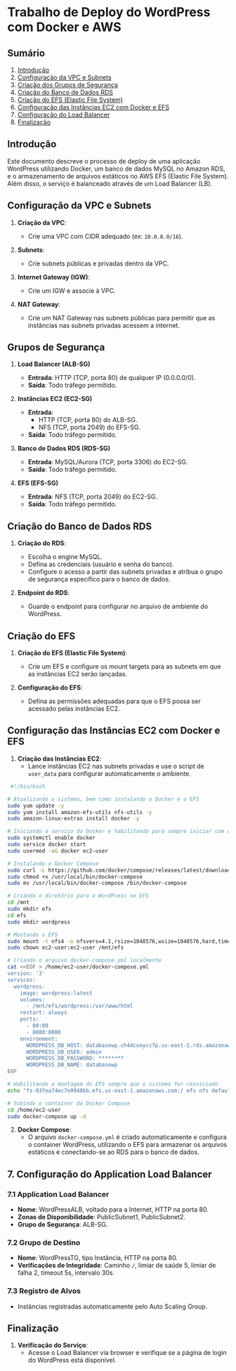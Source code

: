 # Trabalho de Deploy do WordPress com Docker e AWS

## Sumário
1. [Introdução](#introdução)
2. [Configuração da VPC e Subnets](#configuração-da-vpc-e-subnets)
3. [Criação dos Grupos de Segurança](#criação-dos-grupos-de-segurança)
4. [Criação do Banco de Dados RDS](#criação-do-banco-de-dados-rds)
5. [Criação do EFS (Elastic File System)](#criação-do-efs)
6. [Configuração das Instâncias EC2 com Docker e EFS](#configuração-das-instâncias-ec2-com-docker-e-efs)
7. [Configuração do Load Balancer](#configuração-do-load-balancer)
8. [Finalização](#finalização)

## Introdução
Este documento descreve o processo de deploy de uma aplicação WordPress utilizando Docker, um banco de dados MySQL no Amazon RDS, e o armazenamento de arquivos estáticos no AWS EFS (Elastic File System). Além disso, o serviço é balanceado através de um Load Balancer (LB). 

## Configuração da VPC e Subnets

1. **Criação da VPC**:
   - Crie uma VPC com CIDR adequado (ex: `10.0.0.0/16`).
   
2. **Subnets**:
   - Crie subnets públicas e privadas dentro da VPC.

3. **Internet Gateway (IGW)**:
   - Crie um IGW e associe à VPC.

4. **NAT Gateway**:
   - Crie um NAT Gateway nas subnets públicas para permitir que as instâncias nas subnets privadas acessem a internet.

## Grupos de Segurança

1. **Load Balancer (ALB-SG)**
   - **Entrada**: HTTP (TCP, porta 80) de qualquer IP (0.0.0.0/0).
   - **Saída**: Todo tráfego permitido.

2. **Instâncias EC2 (EC2-SG)**
   - **Entrada**:
     - HTTP (TCP, porta 80) do ALB-SG.
     - NFS (TCP, porta 2049) do EFS-SG.
   - **Saída**: Todo tráfego permitido.

3. **Banco de Dados RDS (RDS-SG)**
   - **Entrada**: MySQL/Aurora (TCP, porta 3306) do EC2-SG.
   - **Saída**: Todo tráfego permitido.

4. **EFS (EFS-SG)**
   - **Entrada**: NFS (TCP, porta 2049) do EC2-SG.
   - **Saída**: Todo tráfego permitido.

## Criação do Banco de Dados RDS

1. **Criação do RDS**:
   - Escolha o engine MySQL.
   - Defina as credenciais (usuário e senha do banco).
   - Configure o acesso a partir das subnets privadas e atribua o grupo de segurança específico para o banco de dados.

2. **Endpoint do RDS**:
   - Guarde o endpoint para configurar no arquivo de ambiente do WordPress.

## Criação do EFS

1. **Criação do EFS (Elastic File System)**:
   - Crie um EFS e configure os mount targets para as subnets em que as instâncias EC2 serão lançadas.
   
2. **Configuração do EFS**:
   - Defina as permissões adequadas para que o EFS possa ser acessado pelas instâncias EC2.

## Configuração das Instâncias EC2 com Docker e EFS

1. **Criação das Instâncias EC2**:
   - Lance instâncias EC2 nas subnets privadas e use o script de `user_data` para configurar automaticamente o ambiente.
``` bash
 #!/bin/bash

# Atualizando o sistema, bem como instalando o Docker e o EFS
sudo yum update -y
sudo yum install amazon-efs-utils nfs-utils -y
sudo amazon-linux-extras install docker -y

# Iniciando o serviço do Docker e habilitando para sempre iniciar com o sistema
sudo systemctl enable docker
sudo service docker start
sudo usermod -aG docker ec2-user

# Instalando o Docker Compose
sudo curl -L https://github.com/docker/compose/releases/latest/download/docker-compose-$(uname -s)-$(uname -m) -o /usr/local/bin/docker-compose
sudo chmod +x /usr/local/bin/docker-compose
sudo mv /usr/local/bin/docker-compose /bin/docker-compose

# Criando o diretório para o WordPress no EFS
cd /mnt
sudo mkdir efs
cd efs
sudo mkdir wordpress

# Montando o EFS
sudo mount -t nfs4 -o nfsvers=4.1,rsize=1048576,wsize=1048576,hard,timeo=600,retrans=2,noresvport fs-058d386fd77f07916.efs.us-east-1.amazonaws.com:/ efs
sudo chown ec2-user:ec2-user /mnt/efs

# Criando o arquivo docker-compose.yml localmente
cat <<EOF > /home/ec2-user/docker-compose.yml
version: '3'
services:
  wordpress:
    image: wordpress:latest
    volumes:
      - /mnt/efs/wordpress:/var/www/html
    restart: always
    ports:
      - 80:80
      - 8080:8080
    environment:
      WORDPRESS_DB_HOST: databasewp.ch44cooycc7p.us-east-1.rds.amazonaws.com:3306
      WORDPRESS_DB_USER: admin
      WORDPRESS_DB_PASSWORD: ********
      WORDPRESS_DB_NAME: databasewp
EOF

# Habilitando a montagem do EFS sempre que o sistema for reiniciado
echo "fs-03fea74ec7e0948bb.efs.us-east-1.amazonaws.com:/ efs nfs defaults 0 0" | sudo tee -a /etc/fstab

# Subindo o container do Docker Compose
cd /home/ec2-user
sudo docker-compose up -d
```
     
2. **Docker Compose**:
   - O arquivo `docker-compose.yml` é criado automaticamente e configura o container WordPress, utilizando o EFS para armazenar os arquivos estáticos e conectando-se ao RDS para o banco de dados.

## 7. Configuração do Application Load Balancer

### 7.1 Application Load Balancer
- **Nome**: WordPressALB, voltado para a Internet, HTTP na porta 80.
- **Zonas de Disponibilidade**: PublicSubnet1, PublicSubnet2.
- **Grupo de Segurança**: ALB-SG.

### 7.2 Grupo de Destino
- **Nome**: WordPressTG, tipo Instância, HTTP na porta 80.
- **Verificações de Integridade**: Caminho `/`, limiar de saúde 5, limiar de falha 2, timeout 5s, intervalo 30s.

### 7.3 Registro de Alvos
- Instâncias registradas automaticamente pelo Auto Scaling Group.


## Finalização

1. **Verificação do Serviço**:
   - Acesse o Load Balancer via browser e verifique se a página de login do WordPress está disponível.



